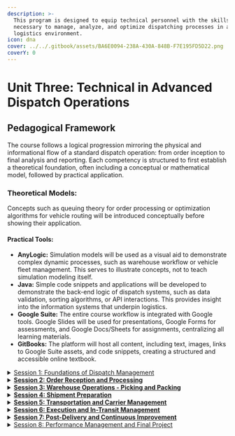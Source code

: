 ```yaml
---
description: >-
  This program is designed to equip technical personnel with the skills
  necessary to manage, analyze, and optimize dispatching processes in a modern
  logistics environment.
icon: dna
cover: ../../.gitbook/assets/BA6E0094-238A-430A-848B-F7E195FD5D22.png
coverY: 0
---
```


# Unit Three: Technical in Advanced Dispatch Operations

## Pedagogical Framework

The course follows a logical progression mirroring the physical and informational flow of a standard dispatch operation: from order inception to final analysis and reporting. Each competency is structured to first establish a theoretical foundation, often including a conceptual or mathematical model, followed by practical application.

### Theoretical Models:&#x20;

Concepts such as queuing theory for order processing or optimization algorithms for vehicle routing will be introduced conceptually before showing their application.

#### Practical Tools:

* **AnyLogic:** Simulation models will be used as a visual aid to demonstrate complex dynamic processes, such as warehouse workflow or vehicle fleet management. This serves to illustrate concepts, not to teach simulation modeling itself.
* **Java:** Simple code snippets and applications will be developed to demonstrate the back-end logic of dispatch systems, such as data validation, sorting algorithms, or API interactions. This provides insight into the information systems that underpin logistics.
* **Google Suite:** The entire course workflow is integrated with Google tools. Google Slides will be used for presentations, Google Forms for assessments, and Google Docs/Sheets for assignments, centralizing all learning materials.
* **GitBooks:** The platform will host all content, including text, images, links to Google Suite assets, and code snippets, creating a structured and accessible online textbook.

<details>

<summary><a href="session-1-foundations-of-dispatch-management-and-dispatch-information-systems-dis/">Session 1: Foundations of Dispatch Management</a></summary>

Competency 1: The Role of Dispatch in the Logistics Value Chain

Competency 2: Dispatch Information Systems (DIS)

</details>

<details>

<summary><a href="session-2-order-reception-and-processing-prioritization-and-batching/"><strong>Session 2: Order Reception and Processing</strong></a></summary>

Competency 3: Order Ingestion and Validation

Competency 4: Order Prioritization and Batching

</details>

<details>

<summary><a href="session-3-warehouse-operations-picking-and-packing./"><strong>Session 3: Warehouse Operations - Picking and Packing</strong></a></summary>

Competency 5: Inventory and Warehouse Layout

Competency 6: Picking Strategies and Optimization

</details>

<details>

<summary><a href="../../logistics-management/unit-three-technical-in-advanced-dispatch-operations/session-4-shipment-preparation-added-services-labeling-documentation-and-staging/"><strong>Session 4: Shipment Preparation</strong></a></summary>

Competency 7: Packing and Value-Added Services

Competency 8: Labeling, Documentation, and Staging

</details>

<details>

<summary><a href="../../logistics-management/unit-three-technical-in-advanced-dispatch-operations/session-5-transportation-and-carrier-management.md"><strong>Session 5: Transportation and Carrier Management</strong></a></summary>

Competency 9: Carrier Selection and Relations

Competency 10: Vehicle Loading and Route Planning

</details>

<details>

<summary><a href="../../logistics-management/unit-three-technical-in-advanced-dispatch-operations/session-6-execution-and-in-transit-management.md"><strong>Session 6: Execution and In-Transit Management</strong></a></summary>

Competency 11: The Dispatch Event and Manifesting

Competency 12: Shipment Tracking and Event Management

</details>

<details>

<summary><a href="../../logistics-management/unit-three-technical-in-advanced-dispatch-operations/session-7-post-delivery-and-continuous-improvement.md"><strong>Session 7: Post-Delivery and Continuous Improvement</strong></a></summary>

Competency 13: Handling Returns (Reverse Logistics)

Competency 14: Data Collection for Performance Analysis

</details>

<details>

<summary><a href="../../logistics-management/unit-three-technical-in-advanced-dispatch-operations/session-8-performance-management-and-final-project.md">Session 8: Performance Management and Final Project</a></summary>

Competency 15: Key Performance Indicators (KPIs) for Dispatch

Competency 16: Reporting and Data Visualization

</details>
